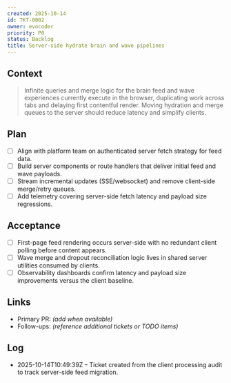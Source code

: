 ```yaml
---
created: 2025-10-14
id: TKT-0002
owner: evocoder
priority: P0
status: Backlog
title: Server-side hydrate brain and wave pipelines
---
```


## Context

> Infinite queries and merge logic for the brain feed and wave experiences currently execute in the browser, duplicating work across tabs and delaying first contentful render. Moving hydration and merge queues to the server should reduce latency and simplify clients.

## Plan

- [ ] Align with platform team on authenticated server fetch strategy for feed data.
- [ ] Build server components or route handlers that deliver initial feed and wave payloads.
- [ ] Stream incremental updates (SSE/websocket) and remove client-side merge/retry queues.
- [ ] Add telemetry covering server-side fetch latency and payload size regressions.

## Acceptance

- [ ] First-page feed rendering occurs server-side with no redundant client polling before content appears.
- [ ] Wave merge and dropout reconciliation logic lives in shared server utilities consumed by clients.
- [ ] Observability dashboards confirm latency and payload size improvements versus the client baseline.

## Links

- Primary PR: _(add when available)_
- Follow-ups: _(reference additional tickets or TODO items)_

## Log

- 2025-10-14T10:49:39Z – Ticket created from the client processing audit to track server-side feed migration.
